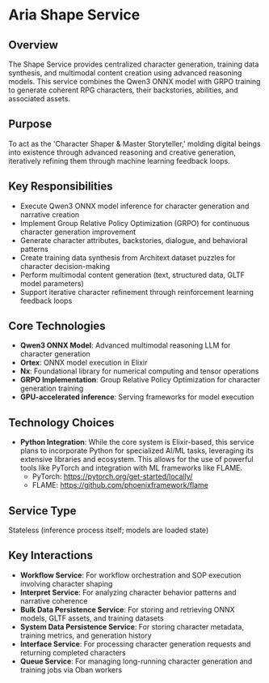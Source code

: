 # Aria Shape Service

## Overview

The Shape Service provides centralized character generation, training data synthesis, and multimodal content creation using advanced reasoning models. This service combines the Qwen3 ONNX model with GRPO training to generate coherent RPG characters, their backstories, abilities, and associated assets.

## Purpose

To act as the 'Character Shaper & Master Storyteller,' molding digital beings into existence through advanced reasoning and creative generation, iteratively refining them through machine learning feedback loops.

## Key Responsibilities

- Execute Qwen3 ONNX model inference for character generation and narrative creation
- Implement Group Relative Policy Optimization (GRPO) for continuous character generation improvement
- Generate character attributes, backstories, dialogue, and behavioral patterns
- Create training data synthesis from Architext dataset puzzles for character decision-making
- Perform multimodal content generation (text, structured data, GLTF model parameters)
- Support iterative character refinement through reinforcement learning feedback loops

## Core Technologies

- **Qwen3 ONNX Model**: Advanced multimodal reasoning LLM for character generation
- **Ortex**: ONNX model execution in Elixir
- **Nx**: Foundational library for numerical computing and tensor operations
- **GRPO Implementation**: Group Relative Policy Optimization for character generation training
- **GPU-accelerated inference**: Serving frameworks for model execution

## Technology Choices

- **Python Integration**: While the core system is Elixir-based, this service plans to incorporate Python for specialized AI/ML tasks, leveraging its extensive libraries and ecosystem. This allows for the use of powerful tools like PyTorch and integration with ML frameworks like FLAME.
  - PyTorch: <https://pytorch.org/get-started/locally/>
  - FLAME: <https://github.com/phoenixframework/flame>

## Service Type

Stateless (inference process itself; models are loaded state)

## Key Interactions

- **Workflow Service**: For workflow orchestration and SOP execution involving character shaping
- **Interpret Service**: For analyzing character behavior patterns and narrative coherence
- **Bulk Data Persistence Service**: For storing and retrieving ONNX models, GLTF assets, and training datasets
- **System Data Persistence Service**: For storing character metadata, training metrics, and generation history
- **Interface Service**: For processing character generation requests and returning completed characters
- **Queue Service**: For managing long-running character generation and training jobs via Oban workers